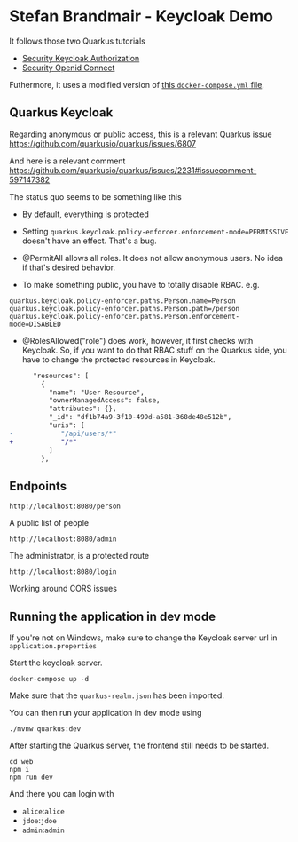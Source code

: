 # Stefan Brandmair - Keycloak Demo

It follows those two Quarkus tutorials

- [Security Keycloak Authorization](https://quarkus.io/guides/security-keycloak-authorization)
- [Security Openid Connect](https://quarkus.io/guides/security-openid-connect)

Futhermore, it uses a modified version of [this `docker-compose.yml` file](https://github.com/1920-5bhif-nvs/referate-nvs-5bhif/blob/master/AhammerBrandmair_Security/Keycloak/docker-compose.yml).

## Quarkus Keycloak

Regarding anonymous or public access, this is a relevant Quarkus issue https://github.com/quarkusio/quarkus/issues/6807

And here is a relevant comment https://github.com/quarkusio/quarkus/issues/2231#issuecomment-597147382

The status quo seems to be something like this
- By default, everything is protected

- Setting `quarkus.keycloak.policy-enforcer.enforcement-mode=PERMISSIVE` doesn't have an effect. That's a bug.

- @PermitAll allows all roles. It does not allow anonymous users. No idea if that's desired behavior.

- To make something public, you have to totally disable RBAC. e.g.
```
quarkus.keycloak.policy-enforcer.paths.Person.name=Person
quarkus.keycloak.policy-enforcer.paths.Person.path=/person
quarkus.keycloak.policy-enforcer.paths.Person.enforcement-mode=DISABLED
```

- @RolesAllowed("role") does work, however, it first checks with Keycloak. So, if you want to do that RBAC stuff on the Quarkus side, you have to change the protected resources in Keycloak.
```diff
      "resources": [
        {
          "name": "User Resource",
          "ownerManagedAccess": false,
          "attributes": {},
          "_id": "df1b74a9-3f10-499d-a581-368de48e512b",
          "uris": [
-            "/api/users/*"
+            "/*"
          ]
        },
```

## Endpoints

```
http://localhost:8080/person
```
A public list of people

```
http://localhost:8080/admin
```
The administrator, is a protected route

```
http://localhost:8080/login
```
Working around CORS issues

## Running the application in dev mode

If you're not on Windows, make sure to change the Keycloak server url in `application.properties`

Start the keycloak server.
```
docker-compose up -d
```

Make sure that the `quarkus-realm.json` has been imported.

You can then run your application in dev mode using
```
./mvnw quarkus:dev
```

After starting the Quarkus server, the frontend still needs to be started.
```
cd web
npm i
npm run dev
```

And there you can login with 
- `alice`:`alice`
- `jdoe`:`jdoe`
- `admin`:`admin`